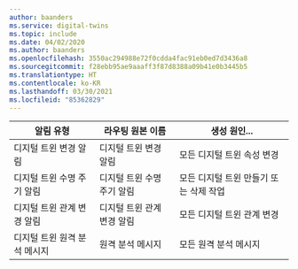 ```yaml
---
author: baanders
ms.service: digital-twins
ms.topic: include
ms.date: 04/02/2020
ms.author: baanders
ms.openlocfilehash: 3550ac294988e72f0cdda4fac91eb0ed7d3436a8
ms.sourcegitcommit: f28ebb95ae9aaaff3f87d8388a09b41e0b3445b5
ms.translationtype: HT
ms.contentlocale: ko-KR
ms.lasthandoff: 03/30/2021
ms.locfileid: "85362829"
---
```

| 알림 유형 | 라우팅 원본 이름 | 생성 원인...  |
| --- | --- | --- |
| 디지털 트윈 변경 알림 | 디지털 트윈 변경 알림    | 모든 디지털 트윈 속성 변경 |
| 디지털 트윈 수명 주기 알림 | 디지털 트윈 수명 주기 알림    | 모든 디지털 트윈 만들기 또는 삭제 작업 |
| 디지털 트윈 관계 변경 알림    | 디지털 트윈 관계 변경 알림    | 모든 디지털 트윈 관계 변경 |
| 디지털 트윈 원격 분석 메시지|     원격 분석 메시지 | 모든 원격 분석 메시지 |